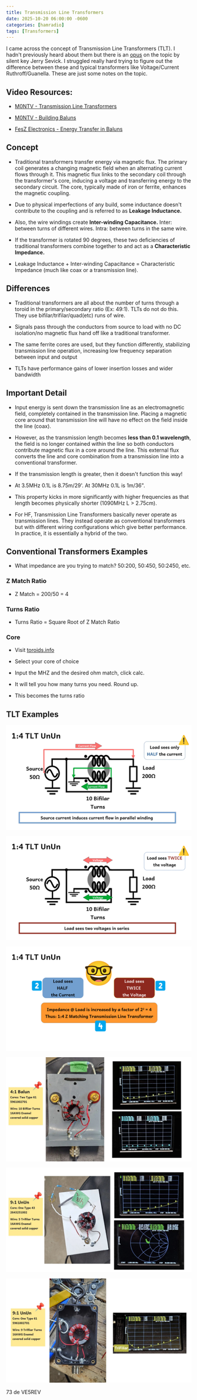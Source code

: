 ```yaml
---
title: Transmission Line Transformers
date: 2025-10-20 06:00:00 -0600
categories: [hamradio]
tags: [Transformers]
---
```


I came across the concept of Transmission Line Transformers (TLT). I hadn't previously heard about them but there is an [opus](http://bee.mif.pg.gda.pl/ciasteczkowypotwor/%23%20Books%20Catalogs/Sevick's%20Transmission%20Line%20Transformers%20Theory%20and%20Practice%205th.pdf) on the topic by silent key Jerry Sevick. I struggled really hard trying to figure out the difference between these and typical transformers like Voltage/Current Ruthroff/Guanella. These are just some notes on the topic.

## Video Resources:

+ [M0NTV - Transmission Line Transformers](https://youtu.be/YFtIarBVPhc?si=jmG3Hapo8TJwALts) 

+ [M0NTV - Building Baluns](https://youtu.be/41q0eVpNN8k?si=qHUfj5zA4mAomDYf)

+ [FesZ Electronics - Energy Transfer in Baluns](https://youtu.be/83QRK1ULmY8?si=VohOVFiu47NnaGLU)

## Concept

+ Traditional transformers transfer energy via magnetic flux. The primary coil generates a changing magnetic field when an alternating current flows through it. This magnetic flux links to the secondary coil through the transformer's core, inducing a voltage and transferring energy to the secondary circuit. The core, typically made of iron or ferrite, enhances the magnetic coupling.

+ Due to physical imperfections of any build, some inductance doesn't contribute to the coupling and is referred to as **Leakage Inductance.**

+ Also, the wire windings create **Inter-winding Capacitance.** Inter: between turns of different wires. Intra: between turns in the same wire.

+ If the transformer is rotated 90 degrees, these two deficiencies of traditional transformers combine together to and act as a **Characteristic Impedance.**

+ Leakage Inductance + Inter-winding Capacitance = Characteristic Impedance (much like coax or a transmission line).

## Differences

+ Traditional transformers are all about the number of turns through a toroid in the primary/secondary ratio (Ex: 49:1). TLTs do not do this. They use bifilar/trifilar/quad(etc) runs of wire. 

+ Signals pass through the conductors from source to load with no DC isolation/no magnetic flux hand off like a traditional transformer.

+ The same ferrite cores are used, but they function differently, stabilizing transmission line operation, increasing low frequency separation between input and output

+ TLTs have performance gains of lower insertion losses and wider bandwidth

## Important Detail

+ Input energy is sent down the transmission line as an electromagnetic field, completely contained in the transmission line. Placing a magnetic core around that transmission line will have no effect on the field inside the line (coax).

+ However, as the transmission length becomes **less than 0.1 wavelength**, the field is no longer contained within the line so both conductors contribute magnetic flux in a core around the line. This external flux converts the line and core combination from a transmission line into a conventional transformer.

+ If the transmission length is greater, then it doesn't function this way! 

+ At 3.5MHz 0.1L is 8.75m/29'. At 30MHz 0.1L is 1m/36".

+ This property kicks in more significantly with higher frequencies as that length becomes physically shorter (1090MHz L > 2.75cm).

+ For HF, Transmission Line Transformers basically never operate as transmission lines. They instead operate as conventional transformers but with different wiring configurations which give better performance. In practice, it is essentially a hybrid of the two.

## Conventional Transformers Examples

+ What impedance are you trying to match? 50:200, 50:450, 50:2450, etc.

### Z Match Ratio 
+ Z Match = 200/50 = 4

### Turns Ratio
+ Turns Ratio = Square Root of Z Match Ratio

### Core
+ Visit [toroids.info](https://toroids.info/)

+ Select your core of choice

+ Input the MHZ and the desired ohm match, click calc.

+ It will tell you how many turns you need. Round up.

+ This becomes the turns ratio

## TLT Examples

![TLT](/assets/TLT/TLT-01.webp)

![TLT](/assets/TLT/TLT-02.webp)

![TLT](/assets/TLT/TLT-03.webp)

![TLT](/assets/TLT/TLT-04.webp)

![TLT](/assets/TLT/TLT-05.webp)

![TLT](/assets/TLT/TLT-06.webp)

73 de VE5REV



